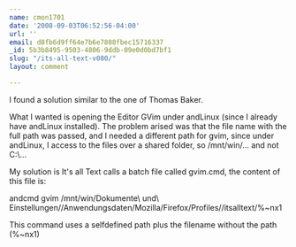 ```yaml
---
name: cmon1701
date: '2008-09-03T06:52:56-04:00'
url: ''
email: d8fb6d9ff64e7b6e7808fbec15716337
_id: 5b3b8495-9503-4806-9ddb-09e0d0bd7bf1
slug: "/its-all-text-v080/"
layout: comment

---
```


I found a solution similar to the one of Thomas Baker.

What I wanted is opening the Editor GVim under andLinux (since I already have andLinux installed). The problem arised was that the file name with the full path was passed, and I needed a different path for gvim, since under andLinux, I access to the files over a shared folder, so /mnt/win/... and not C:\\...

My solution is It's all Text calls a batch file called gvim.cmd, the content of this file is:

andcmd gvim /mnt/win/Dokumente\ und\ Einstellungen//Anwendungsdaten/Mozilla/Firefox/Profiles//itsalltext/%~nx1 

This command uses a selfdefined path plus the filename without the path (%~nx1)
